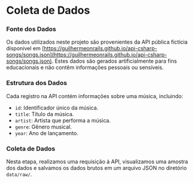 # Coleta de Dados

### Fonte dos Dados

Os dados utilizados neste projeto são provenientes da API pública fictícia disponível em [https://guilhermeonrails.github.io/api-csharp-songs/songs.json](https://guilhermeonrails.github.io/api-csharp-songs/songs.json). Estes dados são gerados artificialmente para fins educacionais e não contêm informações pessoais ou sensíveis.

### Estrutura dos Dados

Cada registro na API contém informações sobre uma música, incluindo:

- `id`: Identificador único da música.
- `title`: Título da música.
- `artist`: Artista que performa a música.
- `genre`: Gênero musical.
- `year`: Ano de lançamento.

### Coleta de Dados

Nesta etapa, realizamos uma requisição à API, visualizamos uma amostra dos dados e salvamos os dados brutos em um arquivo JSON no diretório `data/raw/`.
